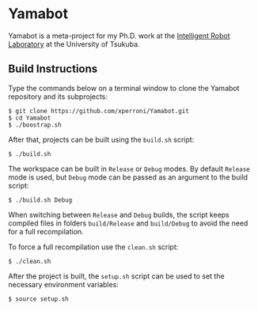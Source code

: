 Yamabot
=======

Yamabot is a meta-project for my Ph.D. work at the [Intelligent Robot Laboratory](http://www.roboken.iit.tsukuba.ac.jp/en/) at the University of Tsukuba.

Build Instructions
------------------

Type the commands below on a terminal window to clone the Yamabot repository and its subprojects:

    $ git clone https://github.com/xperroni/Yamabot.git
    $ cd Yamabot
    $ ./boostrap.sh

After that, projects can be built using the `build.sh` script:

    $ ./build.sh

The workspace can be built in `Release` or `Debug` modes. By default `Release` mode is used, but `Debug` mode can be passed as an argument to the build script:

    $ ./build.sh Debug

When switching between `Release` and `Debug` builds, the script keeps compiled files in folders `build/Release` and `build/Debug` to avoid the need for a full recompilation.

To force a full recompilation use the `clean.sh` script:

    $ ./clean.sh

After the project is built, the `setup.sh` script can be used to set the necessary environment variables:

    $ source setup.sh
